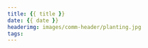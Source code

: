 ```yaml
---
title: {{ title }}
date: {{ date }}
headerimg: images/comm-header/planting.jpg
tags: 
---
```

<!-- more -->